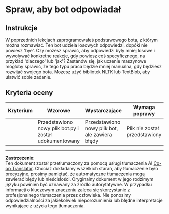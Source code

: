 <!--
CO_OP_TRANSLATOR_METADATA:
{
  "original_hash": "2efc4c2aba5ed06c780c05539c492ae3",
  "translation_date": "2025-09-03T18:49:55+00:00",
  "source_file": "6-NLP/2-Tasks/assignment.md",
  "language_code": "pl"
}
-->
# Spraw, aby bot odpowiadał

## Instrukcje

W poprzednich lekcjach zaprogramowałeś podstawowego bota, z którym można rozmawiać. Ten bot udziela losowych odpowiedzi, dopóki nie powiesz 'bye'. Czy możesz sprawić, aby odpowiedzi były mniej losowe i wywoływać konkretne reakcje, gdy powiesz coś specyficznego, na przykład 'dlaczego' lub 'jak'? Zastanów się, jak uczenie maszynowe mogłoby sprawić, że tego typu praca będzie mniej manualna, gdy będziesz rozwijać swojego bota. Możesz użyć bibliotek NLTK lub TextBlob, aby ułatwić sobie zadanie.

## Kryteria oceny

| Kryterium | Wzorowe                                      | Wystarczające                                   | Wymaga poprawy          |
| --------- | -------------------------------------------- | ----------------------------------------------- | ----------------------- |
|           | Przedstawiono nowy plik bot.py i został udokumentowany | Przedstawiono nowy plik bot, ale zawiera błędy | Plik nie został przedstawiony |

---

**Zastrzeżenie**:  
Ten dokument został przetłumaczony za pomocą usługi tłumaczenia AI [Co-op Translator](https://github.com/Azure/co-op-translator). Chociaż dokładamy wszelkich starań, aby tłumaczenie było precyzyjne, prosimy pamiętać, że automatyczne tłumaczenia mogą zawierać błędy lub nieścisłości. Oryginalny dokument w jego rodzimym języku powinien być uznawany za źródło autorytatywne. W przypadku informacji o kluczowym znaczeniu zaleca się skorzystanie z profesjonalnego tłumaczenia przez człowieka. Nie ponosimy odpowiedzialności za jakiekolwiek nieporozumienia lub błędne interpretacje wynikające z użycia tego tłumaczenia.